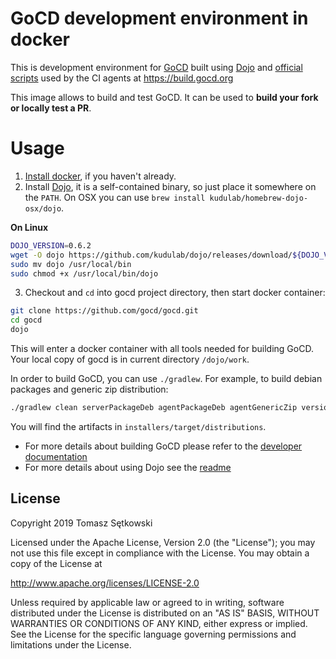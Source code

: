 # GoCD development environment in docker

This is development environment for [GoCD](https://github.com/gocd/gocd) built using
[Dojo](https://github.com/ai-traders/dojo) and [official scripts](https://github.com/gocd-contrib/gocd-oss-cookbooks)
used by the CI agents at https://build.gocd.org

This image allows to build and test GoCD. It can be used to **build your fork or locally test a PR**.

# Usage

1. [Install docker](https://docs.docker.com/install/), if you haven't already.
2. Install [Dojo](https://github.com/ai-traders/dojo), it is a self-contained binary, so just place it somewhere on the `PATH`. On OSX you can use `brew install kudulab/homebrew-dojo-osx/dojo`.

**On Linux**
```bash
DOJO_VERSION=0.6.2
wget -O dojo https://github.com/kudulab/dojo/releases/download/${DOJO_VERSION}/dojo_linux_amd64
sudo mv dojo /usr/local/bin
sudo chmod +x /usr/local/bin/dojo
```

3. Checkout and `cd` into gocd project directory, then start docker container:
```bash
git clone https://github.com/gocd/gocd.git
cd gocd
dojo
```
This will enter a docker container with all tools needed for building GoCD. Your local copy of gocd is in current directory `/dojo/work`.

In order to build GoCD, you can use `./gradlew`. For example, to build debian packages and generic zip distribution:
```bash
./gradlew clean serverPackageDeb agentPackageDeb agentGenericZip versionFile
```
You will find the artifacts in `installers/target/distributions`.

 * For more details about building GoCD please refer to the [developer documentation](https://developer.gocd.org/current/)
 * For more details about using Dojo see the [readme](https://github.com/ai-traders/dojo)


## License

Copyright 2019 Tomasz Sętkowski

Licensed under the Apache License, Version 2.0 (the "License");
you may not use this file except in compliance with the License.
You may obtain a copy of the License at

   http://www.apache.org/licenses/LICENSE-2.0

Unless required by applicable law or agreed to in writing, software
distributed under the License is distributed on an "AS IS" BASIS,
WITHOUT WARRANTIES OR CONDITIONS OF ANY KIND, either express or implied.
See the License for the specific language governing permissions and
limitations under the License.
